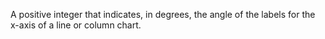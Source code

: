 A positive integer that indicates, in degrees, the angle of the labels for the x-axis of a line or column chart.
